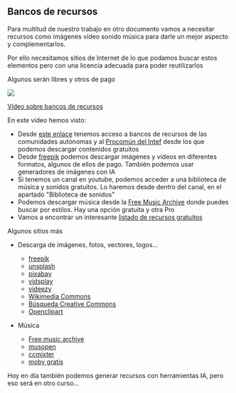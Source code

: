 ## Bancos de recursos

Para multitud de nuestro trabajo en otro documento vamos a necesitar recursos como imágenes vídeo sonido música para darle un mejor aspecto y complementarlos.

Por ello necesitamos sitios de Internet de lo que podamos buscar estos elementos pero con una licencia adecuada para poder reutilizarlos

Algunos serán libres y otros de pago

[![](https://raw.githubusercontent.com/javacasm/Iniciacion-Herramientas-Digitales-Aula/main/images/portada-1.3.Bancos-recursos.png)](https://drive.google.com/file/d/1z3zAUmTYZAiBA8HDOtKkig18a04rpRQo/view?usp=drive_link)

[Vídeo sobre bancos de recursos](https://drive.google.com/file/d/1z3zAUmTYZAiBA8HDOtKkig18a04rpRQo/view?usp=drive_link)

En este vídeo hemos visto:

* Desde [este enlace](https://aonialearning.com/educacion/recursos-digitales-aula-online/) tenemos acceso a bancos de recursos de las comunidades autónomas y al [Procomún del  Intef](https://procomun.intef.es/bm/buscador) desde los que podemos descargar contenidos gratuitos
* Desde [freepik](https://www.freepik.es/) podemos descargar imágenes y vídeos en diferentes formatos, algunos de ellos de pago. También podemos usar generadores de imágenes con IA
* Si tenemos un canal en youtube, podemos acceder a una biblioteca de música y sonidos gratuitos. Lo haremos desde dentro del canal, en el apartado "Biblioteca de sonidos"
* Podemos descargar música desde la [Free Music Archive](https://freemusicarchive.org/) donde puedes buscar por estilos. Hay una opción gratuita y otra Pro
* Vamos a encontrar un  interesante [listado de recursos gratuitos](https://www.educaciontrespuntocero.com/recursos/bancos-de-imagenes-gratis/)

Algunos sitios más

* Descarga de imágenes, fotos, vectores, logos... 

    - [freepik](https://www.freepik.es/)
    - [unsplash](https://unsplash.com/)
    - [pixabay](https://pixabay.com/es/)
    - [vidsplay](https://www.vidsplay.com/)
    - [videezy](https://es.videezy.com/)
    - [Wikimedia Commons](https://commons.wikimedia.org/wiki/Main_Page?uselang=es)
    - [Búsqueda Creative Commons](https://search.creativecommons.org/?lang=es)
    - [Openclipart](https://openclipart.org/)
* Música
    - [Free music archive](https://freemusicarchive.org/)
    - [musopen](https://musopen.org/es/)
    - [ccmixter](http://dig.ccmixter.org/)
    - [moby gratis](https://mobygratis.com/)
 

Hoy en día también podemos generar recursos con herramientas IA, pero eso será en otro curso...
